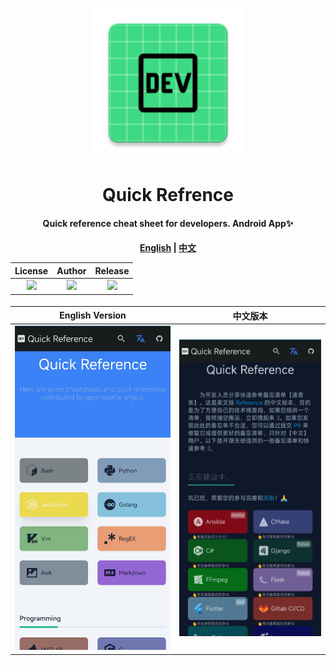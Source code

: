 <!-- markdownlint-disable -->
<p align="center">
  <img width="240" src="https://github.com/sdvina/QuickReference/blob/main/app/src/main/res/mipmap-xxxhdpi/ic_launcher.png" style="text-align: center;">
</p>
<h1 align="center">Quick Refrence</h1>
<h4 align="center">Quick reference cheat sheet for developers. Android App✨</h4>

<h4 align="center">

[English](https://github.com/Fechin/reference) | [中文](https://github.com/jaywcjlove/reference)

|  License | Author | Release |
| ---------- | -----------|------------|
|![](https://img.shields.io/badge/license-MIT-green)|![](https://img.shields.io/badge/Author-JayHsu-blue.svg)|![](https://img.shields.io/github/v/release/sdvina/QuickReference?include_prereleases )|

</h4>

| English Version| 中文版本 |
| --------------- | --------------- |
| ![image](https://github.com/sdvina/QuickReference/blob/main/app/src/main/assets/qr_en.jpg) | ![image](https://github.com/sdvina/QuickReference/blob/main/app/src/main/assets/qr_zh.jpg) |
